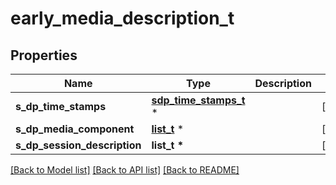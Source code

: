 # early_media_description_t

## Properties
Name | Type | Description | Notes
------------ | ------------- | ------------- | -------------
**s_dp_time_stamps** | [**sdp_time_stamps_t**](sdp_time_stamps.md) \* |  | [optional] 
**s_dp_media_component** | [**list_t**](sdp_media_component.md) \* |  | [optional] 
**s_dp_session_description** | **list_t \*** |  | [optional] 

[[Back to Model list]](../README.md#documentation-for-models) [[Back to API list]](../README.md#documentation-for-api-endpoints) [[Back to README]](../README.md)


